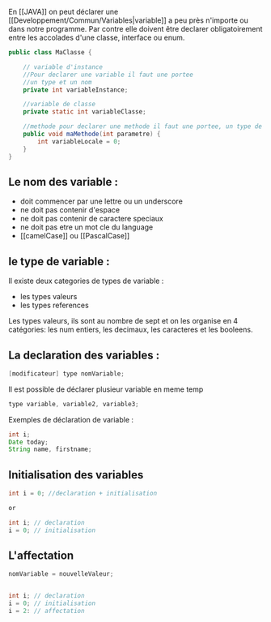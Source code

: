 En [[JAVA]] on peut déclarer une [[Developpement/Commun/Variables|variable]] a peu près n'importe ou dans notre programme. Par contre elle doivent être declarer obligatoirement entre les accolades d'une classe, interface ou enum.

```java
public class MaClasse {

	// variable d'instance
	//Pour declarer une variable il faut une portee
	//un type et un nom
	private int variableInstance;

	//variable de classe
	private static int variableClasse;

	//methode pour declarer une methode il faut une portee, un type de retour, un nom, des parametres (optionnel)
	public void maMethode(int parametre) {
		int variableLocale = 0;
	}
}
```

## Le nom des variable :

- doit commencer par une lettre ou un underscore
- ne doit pas contenir d'espace
- ne doit pas contenir de caractere speciaux
- ne doit pas etre un mot cle du language
- [[camelCase]] ou [[PascalCase]]

## le type de variable :

Il existe deux categories de types de variable :
- les types valeurs
- les types references

Les types valeurs, ils sont au nombre de sept et on les organise en 4 catégories:
les num entiers, les decimaux, les caracteres et les booleens.

## La declaration des variables :

```java
[modificateur] type nomVariable;

```
Il est possible de déclarer plusieur variable en meme temp
```java
type variable, variable2, variable3;
```

Exemples de déclaration de variable :
```java
int i;
Date today;
String name, firstname;
```
## Initialisation des variables

```java
int i = 0; //declaration + initialisation

or

int i; // declaration
i = 0; // initialisation
```

## L'affectation

```java
nomVariable = nouvelleValeur;


int i; // declaration
i = 0; // initialisation
i = 2: // affectation
```

